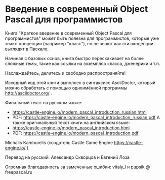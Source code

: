# Введение в современный Object Pascal для программистов

Книга "Краткое введение в современный Object Pascal для программистов" может быть полезна для программистов, которые уже знают концепции (например "класс"), но не знают как эти окнцепции выглядят в Паскале.

Начиная с базовых основ, книга быстро перескакивает на более сложные темы, такие как ссылки на экземпляр класса, дженерики и т.п.

Наслаждайтесь, делитесь и свободно распространяйте!

Исходный код этой книги выполнен в синтаксисе AsciiDoctor, который можно обработать с помощью одноимённой программы http://asciidoctor.org/ .

Финальный текст на русском языке:
* https://castle-engine.io/modern_pascal_introduction_russian.html
* PDF: https://castle-engine.io/modern_pascal_introduction_russian.pdf
А также оригинальный текст книги на английском языке:
* https://castle-engine.io/modern_pascal_introduction.html
* PDF: https://castle-engine.io/modern_pascal_introduction.pdf

Michalis Kamburelis (создатель Castle Game Engine https://castle-engine.io/ ).

Перевод на русский: Александр Скворцов и Евгений Лоза

Огромная благодарность за замеченные ошибки: vitaly_l и pupsik @ freepascal.ru

